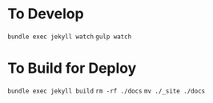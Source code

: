 # To Develop
`bundle exec jekyll watch`
`gulp watch`

# To Build for Deploy
`bundle exec jekyll build`
`rm -rf ./docs`
`mv ./_site ./docs`
